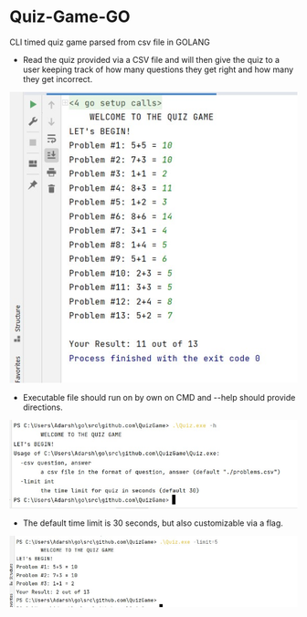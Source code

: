# Quiz-Game-GO
CLI timed quiz game parsed from csv file in GOLANG

- Read the quiz provided via a CSV file and will then give the quiz to a user keeping track of how many questions they get right and how many they get incorrect.

<kbd><img src="Images/output.jpg"></kbd>

- Executable file should run on by own on CMD and --help should provide directions.

<kbd><img src="Images/cmdHelp.jpg" ></kbd>

- The default time limit is 30 seconds, but also customizable via a flag.

<kbd><img src="Images/time.jpg"></kbd>
